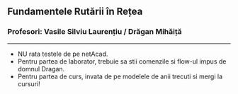 ## Fundamentele Rutării în Rețea
### Profesori: Vasile Silviu Laurențiu / Drăgan Mihăiță
--------
* NU rata testele de pe netAcad.
* Pentru partea de laborator, trebuie sa stii comenzile si flow-ul impus de domnul Dragan.
* Pentru partea de curs, invata de pe modelele de anii trecuti si mergi la cursuri!